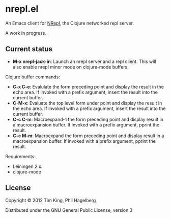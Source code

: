 # nrepl.el

An Emacs client for [NRepl](https://github.com/clojure/tools.nrepl),
the Clojure networked repl server.

A work in progress.

## Current status

* **M-x nrepl-jack-in**: Launch an nrepl server and a repl client.  This will also enable nrepl minor mode on clojure-mode buffers.

Clojure buffer commands:

* **C-x C-e**: Evalulate the form preceding point and display the result in the echo area.  If invoked with a prefix argument, insert the result into the current buffer.
* **C-M-x**: Evaluate the top level form under point and display the result in the echo area.  If invoked with a prefix argument, insert the result into the current buffer.
* **C-c C-m**: Macroexpand-1 the form preceding point and display result in a macroexpansion buffer. If invoked with a prefix argument, pprint the result.
* **C-c M-m**: Macroexpand the form preceding point and display result in a macroexpansion buffer. If invoked with a prefix argument, pprint the result.

Requirements:
* Leiningen 2.x.
* clojure-mode

## License

Copyright © 2012 Tim King, Phil Hagelberg

Distributed under the GNU General Public License, version 3
